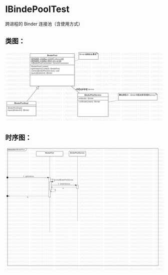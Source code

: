 # IBindePoolTest
跨进程的 Binder 连接池（含使用方式）

## 类图：
![IBinderPool类图](https://github.com/845774766/IBindePoolTest/blob/master/uml/jpg/ClassDiagram.jpg)
    
## 时序图：
![IBinderPool类图](https://github.com/845774766/IBindePoolTest/blob/master/uml/jpg/SequenceDiagram.jpg)
